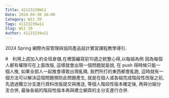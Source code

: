 ```yaml
---
Title: 41123239W11
Date: 2024-04-30 16:00
Category: W11 39
Tags: 41123239w11
Slug: W11 39
Author: 41123239w11
---
```


2024 Spring 網際內容管理與協同產品設計實習課程教學導引.


<!-- PELICAN_END_SUMMARY -->

#　利用上週加入的全班倉儲,在裡面編寫前10週之統整心得,以每組為例
因為每個人都有權限可在上面改版, 這樣就會出現一個問題就是說, 在 push 得時候只能一個人推, 如果全部人一起推會導致出現亂碼, 我們所打的東西都會亂跑, 這時就有一個方法可以解決這個問題預防此問題產生, 就是在個人或各組完成階段性改版之前, 先透過獨立分支進行資料改版提交與推送, 等個人階段性版本確定後, 再與分組分支合併, 最後各組的階段性版本再與建立網頁的主分支進行合併.
